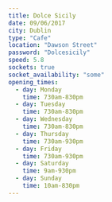```yaml
---
title: Dolce Sicily
date: 09/06/2017
city: Dublin
type: "Cafe"
location: "Dawson Street"
password: "Dolcesicily"
speed: 5.8
sockets: true
socket_availability: "some"
opening_times:
  - day: Monday
    time: 730am-830pm
  - day: Tuesday
    time: 730am-830pm
  - day: Wednesday
    time: 730am-830pm
  - day: Thursday
    time: 730am-930pm
  - day: Friday
    time: 730am-930pm
  - day: Saturday
    time: 9am-930pm
  - day: Sunday
    time: 10am-830pm
---
```

